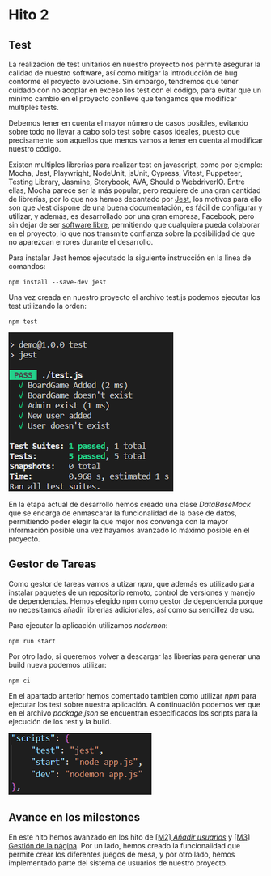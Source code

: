 # Hito 2

## Test

La realización de test unitarios en nuestro proyecto nos permite asegurar la calidad de nuestro software, así como mitigar la introducción de bug conforme el proyecto evolucione. Sin embargo, tendremos que tener cuidado con no acoplar en exceso los test con el código, para evitar que un minimo cambio en el proyecto conlleve que tengamos que modificar multiples tests.

Debemos tener en cuenta el mayor número de casos posibles, evitando sobre todo no llevar a cabo solo test sobre casos ideales, puesto que precisamente son aquellos que menos vamos a tener en cuenta al modificar nuestro código.

Existen multiples librerias para realizar test en javascript, como por ejemplo: Mocha, Jest, Playwright, NodeUnit, jsUnit, Cypress, Vitest, Puppeteer, Testing Library, Jasmine, Storybook, AVA, Should o WebdriverIO. Entre ellas, Mocha parece ser la más popular, pero requiere de una gran cantidad de librerías, por lo que nos hemos decantado por <a href="https://jestjs.io/">Jest</a>, los motivos para ello son que Jest dispone de una buena documentación, es fácil de configurar y utilizar, y además, es desarrollado por una gran empresa, Facebook, pero sin dejar de ser <a href="https://github.com/facebook/jest">software libre</a>, permitiendo que cualquiera pueda colaborar en el proyecto, lo que nos transmite confianza sobre la posibilidad de que no aparezcan errores durante el desarrollo. 

Para instalar Jest hemos ejecutado la siguiente instrucción en la linea de comandos:

```
npm install --save-dev jest
```

Una vez creada en nuestro proyecto el archivo test.js podemos ejecutar los test utilizando la orden:

```
npm test
```

<img src="images/Hito2/test.PNG" alt="test"/>

En la etapa actual de desarrollo hemos creado una clase <i>DataBaseMock</i> que se encarga de enmascarar la funcionalidad de la base de datos, permitiendo poder elegir la que mejor nos convenga con la mayor información posible una vez hayamos avanzado lo máximo posible en el proyecto.

## Gestor de Tareas

Como gestor de tareas vamos a utizar <i>npm</i>, que además es utilizado para instalar paquetes de un repositorio remoto, control de versiones y manejo de dependencias. Hemos elegido npm como gestor de dependencia porque no necesitamos añadir librerias adicionales, así como su sencillez de uso.

Para ejecutar la aplicación utilizamos <i>nodemon</i>:

```
npm run start
```

Por otro lado, si queremos volver a descargar las librerias para generar una build nueva podemos utilizar:

```
npm ci
```

En el apartado anterior hemos comentado tambien como utilizar <i>npm</i> para ejecutar los test sobre nuestra aplicación. A continuación podemos ver que en el archivo <i>package.json</i> se encuentran especificados los scripts para la ejecución de los test y la build.

<img src="images/Hito2/script.PNG" alt="test"/>

## Avance en los milestones

En este hito hemos avanzado en los hito de <a href="https://github.com/DavidCh33/CC/milestone/5">[M2] <i>Añadir usuarios</i></a> y <a href="https://github.com/DavidCh33/CC/milestone/8">[M3] Gestión de la página</a>. Por un lado, hemos creado la funcionalidad que permite crear los diferentes juegos de mesa, y por otro lado, hemos implementado parte del sistema de usuarios de nuestro proyecto.

